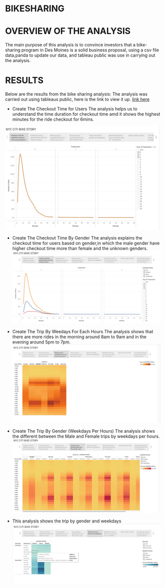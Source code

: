 # BIKESHARING

# OVERVIEW OF THE ANALYSIS

The main purpose of this analysis is to convince investors that a bike-sharing program in Des Moines is a solid business proposal, using a csv file data,panda to update our data, and tableau public was use in carrying out the analysis.

# RESULTS
  Below are the results from the bike sharing analysis:
 The analysis was carried out using tableaus public, here is the link to view it up. [link here](https://public.tableau.com/app/profile/thaofeeqat/viz/BikesharingData_16495545911110/NYCCITIBIKESTORY?publish=yes)

 * Create The Checkout Time for Users
The analysis helps us to understand the time duration for checkout time amd it shows the highest minutes for the ride checkout for 6mins.

![Image Here](https://github.com/Thaofeeqat/bikesharing/blob/main/OUTCOME/STORY%201.PNG)

 * Create The Checkout Time By Gender
The analysis explains the checkout time for users based on gender,in which the male gender have higher checkout time more than female and the unknown genders.
![Image Here](https://github.com/Thaofeeqat/bikesharing/blob/main/OUTCOME/STORY%202.PNG)

 * Create The Trip By Weedays For Each Hours
The analysis shows that there are more rides in the morning around 8am to 9am and in the evening around 5pm to 7pm.
![Image Here](https://github.com/Thaofeeqat/bikesharing/blob/main/OUTCOME/STORY%203.PNG)

 * Create The Trip By Gender (Weekdays Per Hours)
The analysis shows the different between the Male and Female trips by weekdays per hours.
![Image Here](https://github.com/Thaofeeqat/bikesharing/blob/main/OUTCOME/STORY%204.PNG)

 * This analysis shows the trip by gender and weekdays
![Image Here](https://github.com/Thaofeeqat/bikesharing/blob/main/OUTCOME/STORY%205.PNG)
